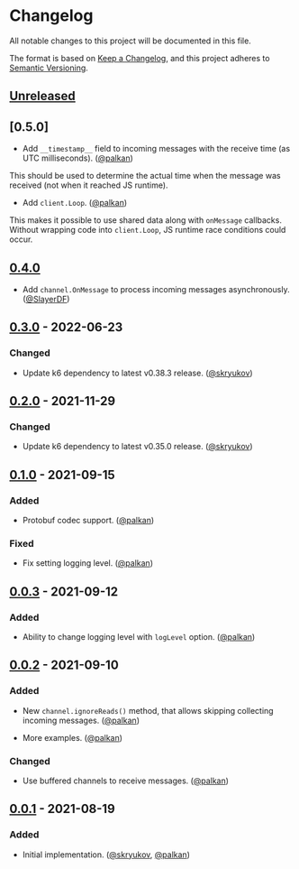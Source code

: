 # Changelog

All notable changes to this project will be documented in this file.

The format is based on [Keep a Changelog],
and this project adheres to [Semantic Versioning].

## [Unreleased]

## [0.5.0]

- Add `__timestamp__` field to incoming messages with the receive time (as UTC milliseconds). ([@palkan][])

This should be used to determine the actual time when the message was received (not when it reached JS runtime).

- Add `client.Loop`. ([@palkan][])

This makes it possible to use shared data along with `onMessage` callbacks.
Without wrapping code into `client.Loop`, JS runtime race conditions could occur.

## [0.4.0]

- Add `channel.OnMessage` to process incoming messages asynchronously. ([@SlayerDF][])

## [0.3.0] - 2022-06-23

### Changed

- Update k6 dependency to latest v0.38.3 release. ([@skryukov])

## [0.2.0] - 2021-11-29

### Changed

- Update k6 dependency to latest v0.35.0 release. ([@skryukov])

## [0.1.0] - 2021-09-15

### Added

- Protobuf codec support. ([@palkan])

### Fixed

- Fix setting logging level. ([@palkan])

## [0.0.3] - 2021-09-12

### Added

- Ability to change logging level with `logLevel` option. ([@palkan])

## [0.0.2] - 2021-09-10

### Added

- New `channel.ignoreReads()` method, that allows skipping collecting incoming messages. ([@palkan])

- More examples. ([@palkan])

### Changed

- Use buffered channels to receive messages. ([@palkan])

## [0.0.1] - 2021-08-19

### Added

- Initial implementation. ([@skryukov], [@palkan])

[@skryukov]: https://github.com/skryukov
[@palkan]: https://github.com/palkan
[@SlayerDF]: https://github.com/SlayerDF

[Unreleased]: https://github.com/anycable/xk6-cable/compare/v0.4.0...HEAD
[0.4.0]: https://github.com/anycable/xk6-cable/compare/v0.3.0...v0.4.0
[0.3.0]: https://github.com/anycable/xk6-cable/compare/v0.2.0...v0.3.0
[0.2.0]: https://github.com/anycable/xk6-cable/compare/v0.1.0...v0.2.0
[0.1.0]: https://github.com/anycable/xk6-cable/compare/v0.0.3...v0.1.0
[0.0.3]: https://github.com/anycable/xk6-cable/compare/v0.0.2...v0.0.3
[0.0.2]: https://github.com/anycable/xk6-cable/compare/v0.0.1...v0.0.2
[0.0.1]: https://github.com/anycable/xk6-cable/releases/tag/v0.0.1

[Keep a Changelog]: https://keepachangelog.com/en/1.0.0/
[Semantic Versioning]: https://semver.org/spec/v2.0.0.html
